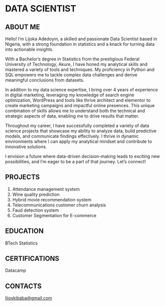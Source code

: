 # DATA SCIENTIST

## ABOUT ME
Hello! I’m Lijoka Adedoyin, a skilled and passionate Data Scientist based in Nigeria, with a strong foundation in statistics and a knack for turning data into actionable insights.

With a Bachelor’s degree in Statistics from the prestigious Federal University of Technology, Akure, I have honed my analytical skills and mastered a variety of tools and techniques. My proficiency in Python and SQL empowers me to tackle complex data challenges and derive meaningful conclusions from datasets.

In addition to my data science expertise, I bring over 4 years of experience in digital marketing, leveraging my knowledge of search engine optimization, WordPress and tools like thrive architect and elementor  to create marketing campaigns and impactful online presences. This unique combination of skills allows me to understand both the technical and strategic aspects of data, enabling me to drive results that matter.

Throughout my career, I have successfully completed a variety of data science projects that showcase my ability to analyze data, build predictive models, and communicate findings effectively. I thrive in dynamic environments where I can apply my analytical mindset and contribute to innovative solutions.

I envision a future where data-driven decision-making leads to exciting new possibilities, and I’m eager to be a part of that journey. Let’s connect!

## PROJECTS
1. Attendance management system
2. Wine quality prediction
3. Hybrid movie recommendation system
4. Telecommunications customer churn analysis
5. Faud detection system
6. Customer Segmentation for E-commerce
## EDUCATION
BTech Statistics
## CERTIFICATIONS
Datacamp 
## CONTACTS
lijoskibaba@gmail.com
